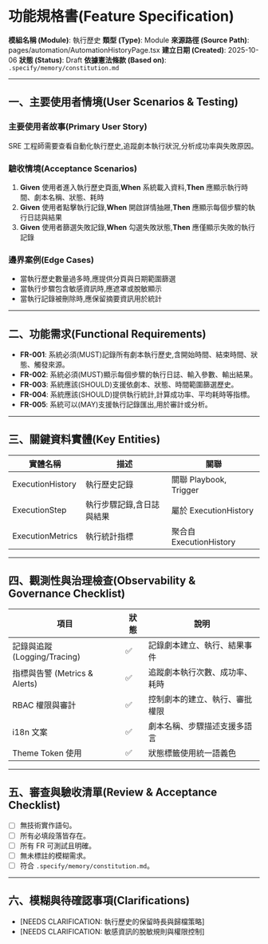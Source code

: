 # 功能規格書(Feature Specification)

**模組名稱 (Module)**: 執行歷史
**類型 (Type)**: Module
**來源路徑 (Source Path)**: pages/automation/AutomationHistoryPage.tsx
**建立日期 (Created)**: 2025-10-06
**狀態 (Status)**: Draft
**依據憲法條款 (Based on)**: `.specify/memory/constitution.md`

---

## 一、主要使用者情境(User Scenarios & Testing)

### 主要使用者故事(Primary User Story)
SRE 工程師需要查看自動化執行歷史,追蹤劇本執行狀況,分析成功率與失敗原因。

### 驗收情境(Acceptance Scenarios)
1. **Given** 使用者進入執行歷史頁面,**When** 系統載入資料,**Then** 應顯示執行時間、劇本名稱、狀態、耗時
2. **Given** 使用者點擊執行記錄,**When** 開啟詳情抽屜,**Then** 應顯示每個步驟的執行日誌與結果
3. **Given** 使用者篩選失敗記錄,**When** 勾選失敗狀態,**Then** 應僅顯示失敗的執行記錄

### 邊界案例(Edge Cases)
- 當執行歷史數量過多時,應提供分頁與日期範圍篩選
- 當執行步驟包含敏感資訊時,應遮罩或脫敏顯示
- 當執行記錄被刪除時,應保留摘要資訊用於統計

---

## 二、功能需求(Functional Requirements)

- **FR-001**: 系統必須(MUST)記錄所有劇本執行歷史,含開始時間、結束時間、狀態、觸發來源。
- **FR-002**: 系統必須(MUST)顯示每個步驟的執行日誌、輸入參數、輸出結果。
- **FR-003**: 系統應該(SHOULD)支援依劇本、狀態、時間範圍篩選歷史。
- **FR-004**: 系統應該(SHOULD)提供執行統計,計算成功率、平均耗時等指標。
- **FR-005**: 系統可以(MAY)支援執行記錄匯出,用於審計或分析。

---

## 三、關鍵資料實體(Key Entities)
| 實體名稱 | 描述 | 關聯 |
|-----------|------|------|
| ExecutionHistory | 執行歷史記錄 | 關聯 Playbook, Trigger |
| ExecutionStep | 執行步驟記錄,含日誌與結果 | 屬於 ExecutionHistory |
| ExecutionMetrics | 執行統計指標 | 聚合自 ExecutionHistory |

---

## 四、觀測性與治理檢查(Observability & Governance Checklist)

| 項目 | 狀態 | 說明 |
|------|------|------|
| 記錄與追蹤 (Logging/Tracing) | ✅ | 記錄劇本建立、執行、結果事件 |
| 指標與告警 (Metrics & Alerts) | ✅ | 追蹤劇本執行次數、成功率、耗時 |
| RBAC 權限與審計 | ✅ | 控制劇本的建立、執行、審批權限 |
| i18n 文案 | ✅ | 劇本名稱、步驟描述支援多語言 |
| Theme Token 使用 | ✅ | 狀態標籤使用統一語義色 |

---

## 五、審查與驗收清單(Review & Acceptance Checklist)

- [ ] 無技術實作語句。
- [ ] 所有必填段落皆存在。
- [ ] 所有 FR 可測試且明確。
- [ ] 無未標註的模糊需求。
- [ ] 符合 `.specify/memory/constitution.md`。

---

## 六、模糊與待確認事項(Clarifications)

- [NEEDS CLARIFICATION: 執行歷史的保留時長與歸檔策略]
- [NEEDS CLARIFICATION: 敏感資訊的脫敏規則與權限控制]
